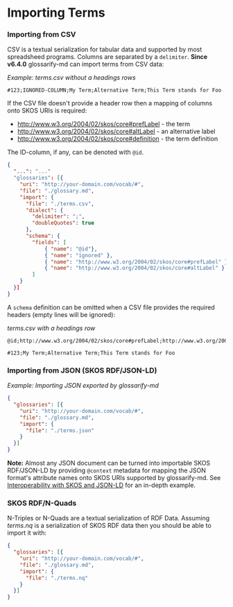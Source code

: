 # Importing Terms
[doc-skos-interop]: ./skos-interop.md

### Importing from CSV

CSV is a textual serialization for tabular data and supported by most spreadsheed programs.
Columns are separated by a `delimiter`. **Since v6.4.0** glossarify-md can import terms from CSV data:

*Example: terms.csv without a headings rows*
~~~csv
#123;IGNORED-COLUMN;My Term;Alternative Term;This Term stands for Foo
~~~

If the CSV file doesn't provide a header row then a mapping of columns onto SKOS URIs is required:

- http://www.w3.org/2004/02/skos/core#prefLabel - the term
- http://www.w3.org/2004/02/skos/core#altLabel - an alternative label
- http://www.w3.org/2004/02/skos/core#definition - the term definition

The ID-column, if any, can be denoted with `@id`.

~~~json
{
  "...": "..."
  "glossaries": [{
    "uri": "http://your-domain.com/vocab/#",
    "file": "./glossary.md",
    "import": {
      "file": "./terms.csv",
      "dialect": {
        "delimiter": ";",
        "doubleQuotes": true
      },
      "schema": {
        "fields": [
            { "name": "@id"},
            { "name": "ignored" },
            { "name": "http://www.w3.org/2004/02/skos/core#prefLabel" },
            { "name": "http://www.w3.org/2004/02/skos/core#altLabel" }
        ]
    }
  }]
}
~~~

A `schema` definition can be omitted when a CSV file provides the required headers (empty lines will be ignored):

*terms.csv with a headings row*
~~~csv
@id;http://www.w3.org/2004/02/skos/core#prefLabel;http://www.w3.org/2004/02/skos/core#altLabel;http://www.w3.org/2004/02/skos/core#definition

#123;My Term;Alternative Term;This Term stands for Foo
~~~



### Importing from JSON (SKOS RDF/JSON-LD)

*Example: Importing JSON exported by glossarify-md*

~~~json
{
  "glossaries": [{
    "uri": "http://your-domain.com/vocab/#",
    "file": "./glossary.md",
    "import": {
      "file": "./terms.json"
    }
  }]
}
~~~



**Note:** Almost any JSON document can be turned into importable SKOS RDF/JSON-LD by providing `@context` metadata for mapping the JSON format's attribute names onto SKOS URIs supported by glossarify-md. See [Interoperability with SKOS and JSON-LD][doc-skos-interop] for an in-depth example.

### SKOS RDF/N-Quads

N-Triples or N-Quads are a textual serialization of RDF Data. Assuming *terms.nq* is a serialization of SKOS RDF data then you should be able to import it with:

~~~json
{
  "glossaries": [{
    "uri": "http://your-domain.com/vocab/#",
    "file": "./glossary.md",
    "import": {
      "file": "./terms.nq"
    }
  }]
}
~~~


